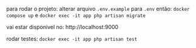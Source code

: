 para rodar o projeto:
alterar arquivo `.env.example` para `.env` então:
```docker compose up``` e ```docker exec -it app php artisan migrate```

vai estar disponivel no: http://localhost:9000

rodar testes: ```docker exec -it app php artisan test```
